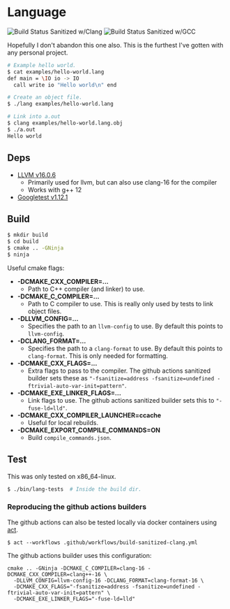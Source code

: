 # Language

![Build Status Sanitized w/Clang](https://github.com/PiJoules/lang/actions/workflows/build-sanitized-clang.yml/badge.svg)
![Build Status Sanitized w/GCC](https://github.com/PiJoules/lang/actions/workflows/build-sanitized-gcc.yml/badge.svg)

Hopefully I don't abandon this one also. This is the furthest I've gotten with
any personal project.

```sh
# Example hello world.
$ cat examples/hello-world.lang
def main = \IO io -> IO
  call write io "Hello world\n" end

# Create an object file.
$ ./lang examples/hello-world.lang

# Link into a.out
$ clang examples/hello-world.lang.obj
$ ./a.out
Hello world
```

## Deps

- [LLVM v16.0.6](https://github.com/llvm/llvm-project/releases/tag/llvmorg-16.0.6)
  - Primarily used for llvm, but can also use clang-16 for the compiler
  - Works with g++ 12
- [Googletest v1.12.1](https://github.com/google/googletest/releases/tag/release-1.12.1)

## Build

```sh
$ mkdir build
$ cd build
$ cmake .. -GNinja
$ ninja
```

Useful cmake flags:

- **-DCMAKE_CXX_COMPILER=...**
  - Path to C++ compiler (and linker) to use.
- **-DCMAKE_C_COMPILER=...**
  - Path to C compiler to use. This is really only used by tests to link object files.
- **-DLLVM_CONFIG=...**
  - Specifies the path to an `llvm-config` to use. By default this points to `llvm-config`.
- **-DCLANG_FORMAT=...**
  - Specifies the path to a `clang-format` to use. By
    default this points to `clang-format`. This is only needed for formatting.
- **-DCMAKE_CXX_FLAGS=...**
  - Extra flags to pass to the compiler. The github
    actions sanitized builder sets these as `"-fsanitize=address
    -fsanitize=undefined -ftrivial-auto-var-init=pattern"`.
- **-DCMAKE_EXE_LINKER_FLAGS=...**
  - Link flags to use. The github actions sanitized
    builder sets this to `"-fuse-ld=lld"`.
- **-DCMAKE_CXX_COMPILER_LAUNCHER=ccache**
  - Useful for local rebuilds.
- **-DCMAKE_EXPORT_COMPILE_COMMANDS=ON**
  - Build `compile_commands.json`.

## Test

This was only tested on x86_64-linux.

```sh
$ ./bin/lang-tests  # Inside the build dir.
```

### Reproducing the github actions builders

The github actions can also be tested locally via  docker containers using
[act](https://github.com/nektos/act).

```
$ act --workflows .github/workflows/build-sanitized-clang.yml
```

The github actions builder uses this configuration:

```
cmake .. -GNinja -DCMAKE_C_COMPILER=clang-16 -DCMAKE_CXX_COMPILER=clang++-16 \
  -DLLVM_CONFIG=llvm-config-16 -DCLANG_FORMAT=clang-format-16 \
  -DCMAKE_CXX_FLAGS="-fsanitize=address -fsanitize=undefined -ftrivial-auto-var-init=pattern" \
  -DCMAKE_EXE_LINKER_FLAGS="-fuse-ld=lld"
```
